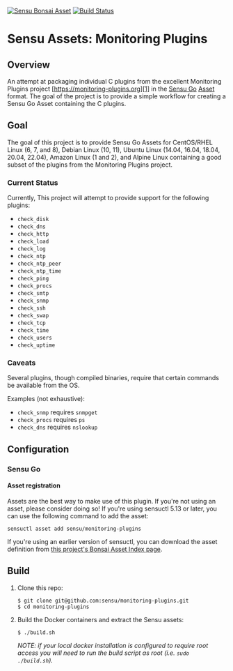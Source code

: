 [![Sensu Bonsai Asset](https://img.shields.io/badge/Bonsai-Download%20Me-brightgreen.svg?colorB=89C967&logo=sensu)](https://bonsai.sensu.io/assets/sensu/monitoring-plugins)
[![Build Status](https://travis-ci.org/sensu/monitoring-plugins.svg?branch=master)](https://travis-ci.org/sensu/monitoring-plugins)
# Sensu Assets: Monitoring Plugins

## Overview

An attempt at packaging individual C plugins from the excellent Monitoring
Plugins project [https://monitoring-plugins.org][1] in the [Sensu Go][2]
[Asset][3] format. The goal of the project is to provide a simple workflow for
creating a Sensu Go Asset containing the C plugins.

## Goal

The goal of this project is to provide Sensu Go Assets for CentOS/RHEL Linux
(6, 7, and 8), Debian Linux (10, 11), Ubuntu Linux (14.04, 16.04, 18.04, 20.04, 22.04),
Amazon Linux (1 and 2), and Alpine Linux containing a good subset of the
plugins from the Monitoring Plugins project.

### Current Status

Currently, This project will attempt to provide support for the following plugins:

- `check_disk`
- `check_dns`
- `check_http`
- `check_load`
- `check_log`
- `check_ntp`
- `check_ntp_peer`
- `check_ntp_time`
- `check_ping`
- `check_procs`
- `check_smtp`
- `check_snmp`
- `check_ssh`
- `check_swap`
- `check_tcp`
- `check_time`
- `check_users`
- `check_uptime`


### Caveats

Several plugins, though compiled binaries, require that certain commands be available from the OS.

Examples (not exhaustive):

* `check_snmp` requires `snmpget`
* `check_procs` requires `ps`
* `check_dns` requires `nslookup`

## Configuration
### Sensu Go
#### Asset registration

Assets are the best way to make use of this plugin. If you're not using an asset, please
consider doing so! If you're using sensuctl 5.13 or later, you can use the following
command to add the asset:

`sensuctl asset add sensu/monitoring-plugins`

If you're using an earlier version of sensuctl, you can download the asset definition from [this project's Bonsai Asset Index page](https://bonsai.sensu.io/assets/sensu/monitoring-plugins).

## Build

1. Clone this repo:

   ~~~
   $ git clone git@github.com:sensu/monitoring-plugins.git
   $ cd monitoring-plugins
   ~~~

2. Build the Docker containers and extract the Sensu assets:

   ~~~
   $ ./build.sh
   ~~~

   _NOTE: if your local docker installation is configured to require root access
   you will need to run the build script as root (i.e. `sudo ./build.sh`)._


[1]: https://www.monitoring-plugins.org
[2]: https://github.com/sensu/sensu-go
[3]: https://docs.sensu.io/sensu-go/latest/reference/assets/
